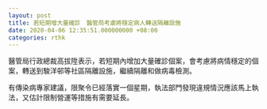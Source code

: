 ```yaml
---
layout: post
title: 若短期增大量確診　醫管局考慮將穩定病人轉送隔離設施
date: 2020-04-06 12:35:51.000000000 +08:00
categories: rthk
---
```


醫管局行政總裁高拔陞表示，若短期內增加大量確診個案，會考慮將病情穩定的個案，轉送到駿洋邨等社區隔離設施，繼續隔離和做病毒檢測。

有傳染病專家建議，限聚令已經落實一個星期，執法部門發現違規情況應該馬上執法，又估計限制營運等措施有需要延長。
